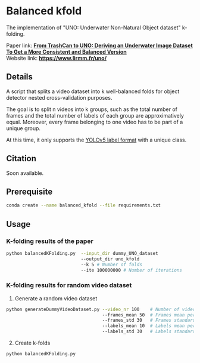 <h1>Balanced kfold</h1>

The implementation of "UNO: Underwater Non-Natural Object dataset" k-folding.

Paper link: <a href="https://www.lirmm.fr/~chaumont/publications/CVAUI2022_ICPR2022_Barrelet_Chaumont_Subsol_Creuze_Gouttefarde_From_TrashCan_to_UNO.pdf"  target="_blank" rel="noopener noreferrer"> <b>From TrashCan to UNO: Deriving an Underwater Image Dataset To Get a More Consistent and Balanced Version</b> </a>
<br>
Website link: <a href="https://www.lirmm.fr/uno/" target="_blank" rel="noopener noreferrer"> <b>https://www.lirmm.fr/uno/</b> </a>

<h2>Details</h2>

A script that splits a video dataset into k well-balanced folds for object detector nested cross-validation purposes.

The goal is to split n videos into k groups, such as the total number of frames and the total number of labels of each group are approximatively equal. Moreover, every frame belonging to one video has to be part of a unique group.

At this time, it only supports the <a href="https://github.com/ultralytics/yolov5/issues/2293">YOLOv5 label format</a> with a unique class.

<h2>Citation</h2>
Soon available.

<br>

<h2>Prerequisite</h2>

```bash
conda create --name balanced_kfold --file requirements.txt
```
<h2>Usage</h2>

<h3>K-folding results of the paper</h3>

```bash
python balancedKFolding.py  --input_dir dummy_UNO_dataset
                            --output_dir uno_kfold
                            --k 5 # Number of folds
                            --ite 100000000 # Number of iterations
```

<h3>K-folding results for random video dataset</h3>

1. Generate a random video dataset<br>
```bash
python generateDummyVideoDataset.py --video_nr 100    # Number of videos
                                    --frames_mean 50  # Frames mean per video
                                    --frames_std 30   # Frames standard deviation per video
                                    --labels_mean 10  # Labels mean per frame
                                    --labels_std 30   # Labels standard deviation per frame
```
2. Create k-folds<br>
```bash
python balancedKFolding.py
```



